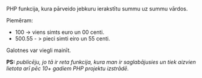 PHP funkcija, kura pārveido jebkuru ierakstītu summu uz summu vārdos.

Piemēram:
- 100 -> viens simts euro un 00 centi.
- 500.55 - > pieci simti eiro un 55 centi.

Galotnes var viegli mainīt.


**PS:** *publicēju, jo tā ir reta funkcija, kura man ir saglabājusies un tiek aizvien lietota arī pēc 10+ gadiem PHP projektu izstrādē.*
